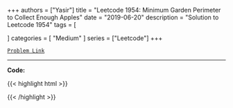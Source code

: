
+++
authors = ["Yasir"]
title = "Leetcode 1954: Minimum Garden Perimeter to Collect Enough Apples"
date = "2019-06-20"
description = "Solution to Leetcode 1954"
tags = [
    
]
categories = [
    "Medium"
]
series = ["Leetcode"]
+++



[`Problem Link`](https://leetcode.com/problems/minimum-garden-perimeter-to-collect-enough-apples/description/)

---

**Code:**

{{< highlight html >}}

{{< /highlight >}}


